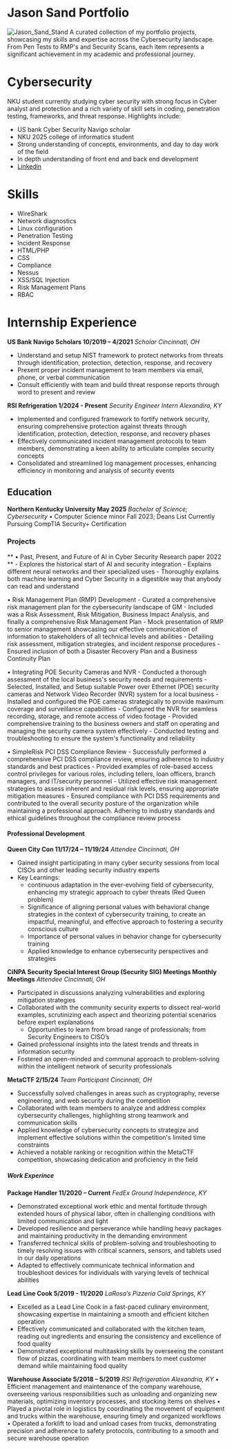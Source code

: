 # Jason Sand Portfolio
![Jason_Sand_Stand](/assets/img/Snapchat-426104168.jpg)
A curated collection of my portfolio projects, showcasing my skills and expertise across the Cybersecurity landscape. From Pen Tests to RMP's and Security Scans, each item represents a significant achievement in my academic and professional journey.

# Cybersecurity
  NKU student currently studying cyber security with strong focus in Cyber analyst and protection and a rich variety of     skill sets in coding, penetration testing, frameworks, and threat response.
  Highlights include:
  - US bank Cyber Security Navigo scholar
  - NKU 2025 college of informatics student
  - Strong understanding of concepts, environments, and day to day work of the field
  - In depth understanding of front end and back end development
  - [Linkedin](https://www.linkedin.com/in/jasonsand/)

# Skills
  - WireShark          
  - Network diagnostics   
  - Linux configuration   
  - Penetration Testing
  - Incident Response  
  - HTML/PHP              
  - CSS                   
  - Compliance
  - Nessus             
  - XSS/SQL Injection     
  - Risk Management Plans 
  - RBAC

# Internship Experience
**US Bank Navigo Scholars                                                                                     10/2019 – 4/2021**
*Scholar                                                                                                        Cincinnati, OH*
- Understand and setup NIST framework to protect networks from threats through identification, protection,
  detection, response, and recovery
- Present proper incident management to team members via email, phone, or verbal communication
- Consult efficiently with team and build threat response reports through word to present and review
  
**RSI                                                                                            Refrigeration 1/2024 - Present**
*Security Engineer Intern                                                                                       Alexandira, KY*
  - Implemented and configured framework to fortify network security, ensuring comprehensive protection
  against threats through identification, protection, detection, response, and recovery phases
  - Effectively communicated incident management protocols to team members, demonstrating a keen ability to
  articulate complex security concepts
  - Consolidated and streamlined log management processes, enhancing efficiency in monitoring and analysis of
  security events

## Education
**Northern Kentucky University                                                                                         May 2025**
*Bachelor of Science; Cybersecurity*
  • Computer Science minor
  Fall 2023; Deans List
  Currently Pursuing CompTIA Security+ Certification

### Projects
 ** • Past, Present, and Future of AI in Cyber Security Research paper 2022 **
    - Explores the historical start of AI and security integration
    - Explains different neural networks and their specialized uses
    - Thoroughly explains both machine learning and Cyber Security in a digestible way that anybody can read and
    understand
    
  • Risk Management Plan (RMP) Development
    - Curated a comprehensive risk management plan for the cybersecurity landscape of GM
    - Included was a Risk Assessment, Risk Mitigation, Business Impact Analysis, and finally a
     comprehensive Risk Management Plan
    - Mock presentation of RMP to senior management showcasing our effective communication of
     information to stakeholders of all technical levels and abilities
    - Detailing risk assessment, mitigation strategies, and incident response procedures
    - Ensured inclusion of both a Disaster Recovery Plan and a Business Continuity Plan
    
  • Integrating POE Security Cameras and NVR
    - Conducted a thorough assessment of the local business's security needs and requirements
    - Selected, Installed, and Setup suitable Power over Ethernet (POE) security cameras and Network Video
    Recorder (NVR) system for a local business
    - Installed and configured the POE cameras strategically to provide maximum coverage and surveillance
    capabilities
    - Configured the NVR for seamless recording, storage, and remote access of video footage
    - Provided comprehensive training to the business owners and staff on operating and managing the security
    camera system effectively
    - Conducted testing and troubleshooting to ensure the system's functionality and reliability
    
  • SimpleRisk PCI DSS Compliance Review
    - Successfully performed a comprehensive PCI DSS compliance review, ensuring adherence to industry
    standards and best practices
    - Provided examples of role-based access control privileges for various roles, including tellers, loan officers,
    branch managers, and IT/security personnel
    - Utilized effective risk management strategies to assess inherent and residual risk levels, ensuring appropriate
    mitigation measures
    - Ensured compliance with PCI DSS requirements and contributed to the overall security posture of the
    organization while maintaining a professional approach. Adhering to industry standards and ethical guidelines
    throughout the compliance review process

#### Professional Development
**Queen City Con                                                                                           11/17/24 – 11/19/24**
*Attendee                                                                                                      Cincinnati, OH*
  - Gained insight participating in many cyber security sessions from local CISOs and other leading security
  industry experts
  - Key Learnings:
     - continuous adaptation in the ever-evolving field of cybersecurity, enhancing my strategic approach
     to cyber threats (Red Queen problem)
     - Significance of aligning personal values with behavioral change strategies in the context
     of cybersecurity training, to create an impactful, meaningful, and effective approach to fostering a
     security conscious culture
     - Importance of personal values in behavior change for cybersecurity training
     - Applied knowledge to enhance cybersecurity perspectives and strategies
    
**CiNPA Security Special Interest Group (Security SIG) Meetings                                               Monthly Meetings**
*Attendee                                                                                                      Cincinnati, OH*
  - Participated in discussions analyzing vulnerabilities and exploring mitigation strategies
  - Collaborated with the community security experts to dissect real-world examples, scrutinizing each
   aspect and theorizing potential scenarios before expert explanations
    - Opportunities to learn from broad range of professionals; from Security Engineers to CISO’s
  - Gained professional insights into the latest trends and threats in information security
  - Fostered an open-minded and communal approach to problem-solving within the intelligent network of
  security professionals
  
**MetaCTF                                                                                                              2/15/24**
*Team Participant                                                                                              Cincinnati, OH*
  - Successfully solved challenges in areas such as cryptography, reverse engineering, and web security during the
  competition
  - Collaborated with team members to analyze and address complex cybersecurity challenges, highlighting strong
  teamwork and communication skills
  - Applied knowledge of cybersecurity concepts to strategize and implement effective solutions within the
  competition's limited time constraints
  - Achieved a notable ranking or recognition within the MetaCTF competition, showcasing dedication and
  proficiency in the field


##### Work Experince
**Package Handler                                                                                            11/2020 – Current**
*FedEx Ground                                                                                                Independence, KY*
- Demonstrated exceptional work ethic and mental fortitude through extended hours of physical labor, often in
  challenging conditions with limited communication and light
- Developed resilience and perseverance while handling heavy packages and maintaining productivity in the
  demanding environment
- Transferred technical skills of problem-solving and troubleshooting to timely resolving issues with critical
  scanners, sensors, and tablets used in our daily operations
- Adapted to effectively communicate technical information and troubleshoot devices for individuals with varying
  levels of technical abilities
  
**Lead Line Cook                                                                                              5/2019 - 11/2020**
*LaRosa’s Pizzeria                                                                                           Cold Springs, KY*
  - Excelled as a Lead Line Cook in a fast-paced culinary environment, showcasing expertise in maintaining a
  smooth and efficient kitchen operation
  - Effectively communicated and collaborated with the kitchen team, reading out ingredients and ensuring the
  consistency and excellence of food quality
  - Demonstrated exceptional multitasking skills by overseeing the constant flow of pizzas, coordinating with team
  members to meet customer demand while maintaining food quality
  
**Warehouse Associate                                                                                          5/2018 – 5/2019**
*RSI Refrigeration                                                                                             Alexandria, KY*
  • Efficient management and maintenance of the company warehouse, overseeing various responsibilities such as
  unloading and organizing new materials, optimizing inventory processes, and stocking items on shelves
  • Played a pivotal role in logistics by coordinating the movement of equipment and trucks within the warehouse,
  ensuring timely and organized workflows
  • Operated a forklift to load and unload cases from trucks, demonstrating precision and adherence to safety
  protocols, contributing to a smooth and secure warehouse operation

